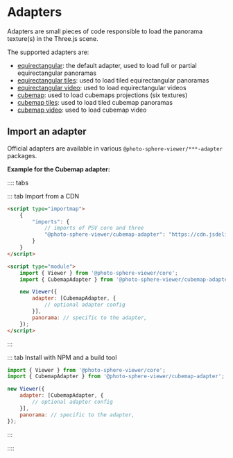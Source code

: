 # Adapters

Adapters are small pieces of code responsible to load the panorama texture(s) in the Three.js scene.

The supported adapters are:

-   [equirectangular](equirectangular.md): the default adapter, used to load full or partial equirectangular panoramas
-   [equirectangular tiles](equirectangular-tiles.md): used to load tiled equirectangular panoramas
-   [equirectangular video](equirectangular-video.md): used to load equirectangular videos
-   [cubemap](cubemap.md): used to load cubemaps projections (six textures)
-   [cubemap tiles](cubemap-tiles.md): used to load tiled cubemap panoramas
-   [cubemap video](cubemap-video.md): used to load cubemap video

## Import an adapter

Official adapters are available in various `@photo-sphere-viewer/***-adapter` packages.

**Example for the Cubemap adapter:**

:::: tabs

::: tab Import from a CDN

```html
<script type="importmap">
    {
        "imports": {
            // imports of PSV core and three
            "@photo-sphere-viewer/cubemap-adapter": "https://cdn.jsdelivr.net/npm/@photo-sphere-viewer/cubemap-adapter/index.module.js"
        }
    }
</script>

<script type="module">
    import { Viewer } from '@photo-sphere-viewer/core';
    import { CubemapAdapter } from '@photo-sphere-viewer/cubemap-adapter';

    new Viewer({
        adapter: [CubemapAdapter, {
            // optional adapter config
        }],
        panorama: // specific to the adapter,
    });
</script>
```

:::

::: tab Install with NPM and a build tool

```js
import { Viewer } from '@photo-sphere-viewer/core';
import { CubemapAdapter } from '@photo-sphere-viewer/cubemap-adapter';

new Viewer({
    adapter: [CubemapAdapter, {
        // optional adapter config
    }],
    panorama: // specific to the adapter,
});
```

:::

::::
